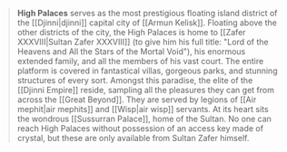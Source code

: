 > **High Palaces** serves as the most prestigious floating island district of the [[Djinni|djinni]] capital city of [[Armun Kelisk]]. Floating above the other districts of the city, the High Palaces is home to [[Zafer XXXVIII|Sultan Zafer XXXVIII]] (to give him his full title: "Lord of the Heavens and All the Stars of the Mortal Void"), his enormous extended family, and all the members of his vast court. The entire platform is covered in fantastical villas, gorgeous parks, and stunning structures of every sort. Amongst this paradise, the elite of the [[Djinni Empire]] reside, sampling all the pleasures they can get from across the [[Great Beyond]]. They are served by legions of [[Air mephit|air mephits]] and [[Wisp|air wisp]] servants. At its heart sits the wondrous [[Sussurran Palace]], home of the Sultan. No one can reach High Palaces without possession of an access key made of crystal, but these are only available from Sultan Zafer himself.








